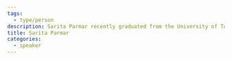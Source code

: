 ```yaml
---
tags:
  - type/person
description: Sarita Parmar recently graduated from the University of Toronto with a Bachelors of Arts in Human Geography and American Studies before joining OACTo as a Project Management Assistant.
title: Sarita Parmar
categories:
  - speaker
---
```


